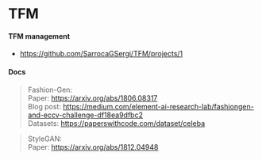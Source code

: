 # TFM

#### TFM management
* https://github.com/SarrocaGSergi/TFM/projects/1

#### Docs
> Fashion-Gen:  
Paper: https://arxiv.org/abs/1806.08317  
Blog post: https://medium.com/element-ai-research-lab/fashiongen-and-eccv-challenge-df18ea9dfbc2  
Datasets: https://paperswithcode.com/dataset/celeba  

> StyleGAN:  
Paper: https://arxiv.org/abs/1812.04948  

